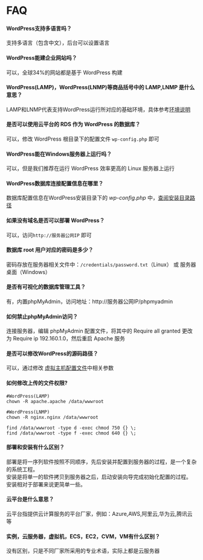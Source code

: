 # FAQ

#### WordPress支持多语言吗？

支持多语言（包含中文），后台可以设置语言

#### WordPress能建企业网站吗？

可以，全球34%的网站都是基于 WordPress 构建

#### WordPress(LAMP)，WordPress(LNMP)等商品括号中的 LAMP,LNMP 是什么意思？

LAMP和LNMP代表支持WordPress运行所对应的基础环境，具体参考[环境说明](/zh/admin-runtime.html)

#### 是否可以使用云平台的 RDS 作为 WordPress 的数据库？

可以，修改 WordPress 根目录下的配置文件 `wp-config.php` 即可

#### WordPress能在Windows服务器上运行吗？

可以，但是我们推荐在运行 WordPress 效率更高的 Linux 服务器上运行

#### WordPress数据库连接配置信息在哪里？

数据库配置信息在WordPress安装目录下的 *wp-config.php* 中，[查阅安装目录路径](/zh/stack-components.md#wordpress)

#### 如果没有域名是否可以部署 WordPress？

可以，访问`http://服务器公网IP` 即可

#### 数据库 root 用户对应的密码是多少？

密码存放在服务器相关文件中：`/credentials/password.txt`（Linux） 或 服务器桌面（Windows）

#### 是否有可视化的数据库管理工具？

有，内置phpMyAdmin，访问地址：http://服务器公网IP/phpmyadmin

#### 如何禁止phpMyAdmin访问？

连接服务器，编辑 phpMyAdmin 配置文件，将其中的 Require all granted 更改为 Require ip 192.160.1.0，然后重启 Apache 服务

#### 是否可以修改WordPress的源码路径？

可以，通过修改 [虚拟主机配置文件](/zh/stack-components.md#wordpress路径)中相关参数

#### 如何修改上传的文件权限?

```shell
#WordPress(LAMP)
chown -R apache.apache /data/wwwroot

#WordPress(LNMP)
chown -R nginx.nginx /data/wwwroot

find /data/wwwroot -type d -exec chmod 750 {} \;
find /data/wwwroot -type f -exec chmod 640 {} \;
```
#### 部署和安装有什么区别？

部署是将一序列软件按照不同顺序，先后安装并配置到服务器的过程，是一个复杂的系统工程。  
安装是将单一的软件拷贝到服务器之后，启动安装向导完成初始化配置的过程。  
安装相对于部署来说更简单一些。 

#### 云平台是什么意思？

云平台指提供云计算服务的平台厂家，例如：Azure,AWS,阿里云,华为云,腾讯云等

#### 实例，云服务器，虚拟机，ECS，EC2，CVM，VM有什么区别？

没有区别，只是不同厂家所采用的专业术语，实际上都是云服务器